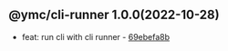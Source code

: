 <a name="1.0.0">

## @ymc/cli-runner 1.0.0(2022-10-28)</a> 
- feat: run cli with cli runner - [69ebefa8b](https://github.com/ymc-github/js-idea/commit/e69ebefa8bc1b9756395d2f731f9f491ade49d67 "feat(core): run cli with cli runner&#10;&#10;with a handle at execOpts.fixUnreadbleCode&#10;&#10;generated by ymc@robot")